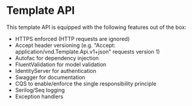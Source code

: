 # Template API

This template API is equipped with the following features out of the box:

* HTTPS enforced (HTTP requests are ignored)
* Accept header versioning (e.g. "Accept: application/vnd.Template.Api.v1+json" requests version 1)
* Autofac for dependency injection
* FluentValidation for model validation
* IdentityServer for authentication
* Swagger for documentation
* CQS to enable/enforce the single responsibility principle
* Serilog/Seq logging
* Exception handlers